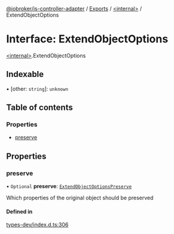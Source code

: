 [@iobroker/js-controller-adapter](../README.md) / [Exports](../modules.md) / [\<internal\>](../modules/internal_.md) / ExtendObjectOptions

# Interface: ExtendObjectOptions

[\<internal\>](../modules/internal_.md).ExtendObjectOptions

## Indexable

▪ [other: `string`]: `unknown`

## Table of contents

### Properties

- [preserve](internal_.ExtendObjectOptions.md#preserve)

## Properties

### preserve

• `Optional` **preserve**: [`ExtendObjectOptionsPreserve`](internal_.ExtendObjectOptionsPreserve.md)

Which properties of the original object should be preserved

#### Defined in

[types-dev/index.d.ts:306](https://github.com/ioBroker/ioBroker.js-controller/blob/72e34be5c/packages/types-dev/index.d.ts#L306)
